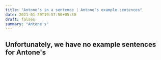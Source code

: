 ```yaml
---
title: "Antone's in a sentence | Antone's example sentences"
date: 2021-01-20T19:57:50+05:30
draft: falses
summary: "Antone's"
---
```

## Unfortunately, we have no example sentences for Antone's                 
